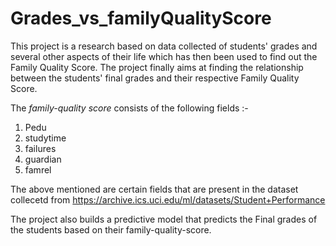 # Grades_vs_familyQualityScore
This project is a research based on data collected of students' grades and several other aspects of their life which has then been used to find out the Family Quality Score.
The project finally aims at finding the relationship between the students' final grades and their respective Family Quality Score.

The *family-quality score* consists of the following fields :-

1. Pedu
2. studytime
3. failures
4. guardian
5. famrel

The above mentioned are certain fields that are present in the dataset collecetd from 
https://archive.ics.uci.edu/ml/datasets/Student+Performance

The project also builds a predictive model that predicts the Final grades of the students based on their family-quality-score.
